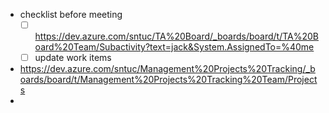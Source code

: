 - checklist before meeting
  + [ ] https://dev.azure.com/sntuc/TA%20Board/_boards/board/t/TA%20Board%20Team/Subactivity?text=jack&System.AssignedTo=%40me
  + [ ] update work items
- https://dev.azure.com/sntuc/Management%20Projects%20Tracking/_boards/board/t/Management%20Projects%20Tracking%20Team/Projects
-